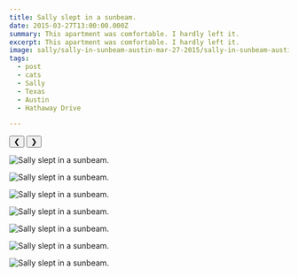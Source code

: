 ```yaml
---
title: Sally slept in a sunbeam.
date: 2015-03-27T13:00:00.000Z
summary: This apartment was comfortable. I hardly left it.
excerpt: This apartment was comfortable. I hardly left it.
image: sally/sally-in-sunbeam-austin-mar-27-2015/sally-in-sunbeam-austin-mar-27-2015-6.jpg
tags:
  - post 
  - cats 
  - Sally
  - Texas
  - Austin
  - Hathaway Drive

---
```


<div id="viewport">
    <button id="buttonPrevious">&#10094;</button>
    <button id="buttonNext">&#10095;</button>

![Sally slept in a sunbeam.](/static/img/sally/sally-in-sunbeam-austin-mar-27-2015/sally-in-sunbeam-austin-mar-27-2015-1.jpg "Sally slept in a sunbeam.")

![Sally slept in a sunbeam.](/static/img/sally/sally-in-sunbeam-austin-mar-27-2015/sally-in-sunbeam-austin-mar-27-2015-2.jpg "Sally slept in a sunbeam.")

![Sally slept in a sunbeam.](/static/img/sally/sally-in-sunbeam-austin-mar-27-2015/sally-in-sunbeam-austin-mar-27-2015-3.jpg "Sally slept in a sunbeam.")

![Sally slept in a sunbeam.](/static/img/sally/sally-in-sunbeam-austin-mar-27-2015/sally-in-sunbeam-austin-mar-27-2015-4.jpg "Sally slept in a sunbeam.")

![Sally slept in a sunbeam.](/static/img/sally/sally-in-sunbeam-austin-mar-27-2015/sally-in-sunbeam-austin-mar-27-2015-5.jpg "Sally slept in a sunbeam.")

![Sally slept in a sunbeam.](/static/img/sally/sally-in-sunbeam-austin-mar-27-2015/sally-in-sunbeam-austin-mar-27-2015-6.jpg "Sally slept in a sunbeam.")

![Sally slept in a sunbeam.](/static/img/sally/sally-in-sunbeam-austin-mar-27-2015/sally-in-sunbeam-austin-mar-27-2015-7.jpg "Sally slept in a sunbeam.")

</div>
<div id="caption"></div>

